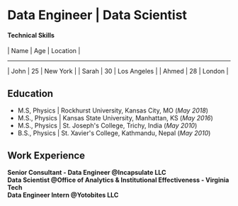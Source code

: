 # Data Engineer | Data Scientist

#### Technical Skills
| Name     | Age | Location      |
__________________________________
| John     | 25  | New York      |
| Sarah    | 30  | Los Angeles   |
| Ahmed    | 28  | London        |

## Education
- M.S, Physics | Rockhurst University, Kansas City, MO (_May 2018_)									
- M.S., Physics	| Kansas State University, Manhattan, KS (_May 2016_)	 			        		
- M.S., Physics | St. Joseph's College, Trichy, India (_May 2010_)
- B.S., Physics | St. Xavier's College, Kathmandu, Nepal (_May 2010_)

## Work Experience
**Senior Consultant - Data Engineer @Incapsulate LLC**    
**Data Scientist @Office of Analytics & Institutional Effectiveness - Virginia Tech**   
**Data Engineer Intern @Yotobites LLC**    

